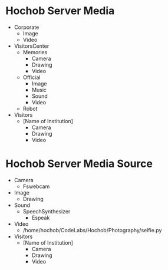 # Hochob Server Media

- Corporate
  - Image
  - Video
- VisitorsCenter
  - Memories
    - Camera
    - Drawing
    - Video
  - Official
    - Image
    - Music
    - Sound
    - Video
  - Robot
- Visitors
  - [Name of Institution]
    - Camera
    - Drawing
    - Video

# Hochob Server Media Source

- Camera
  - Fswebcam
- Image
  - Drawing
- Sound
  - SpeechSynthesizer
    - Espeak
- Video
  - /home/hochob/CodeLabs/Hochob/Photography/selfie.py
- Visitors
  - [Name of Institution]
    - Camera
    - Drawing
    - Video
